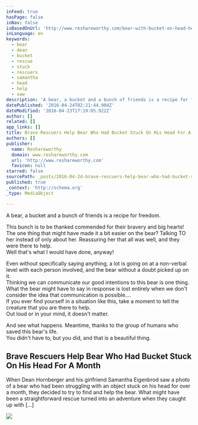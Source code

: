 ```yaml
---
inFeed: true
hasPage: false
inNav: false
isBasedOnUrl: 'http://www.reshareworthy.com/bear-with-bucket-on-head-helped/'
inLanguage: en
keywords:
  - bear
  - dean
  - bucket
  - rescue
  - stuck
  - rescuers
  - samantha
  - head
  - help
  - saw
description: 'A bear, a bucket and a bunch of friends is a recipe for freedom. '
datePublished: '2016-04-24T02:21:44.904Z'
dateModified: '2016-04-23T17:19:05.922Z'
author: []
related: []
app_links: []
title: Brave Rescuers Help Bear Who Had Bucket Stuck On His Head For A Month
authors: []
publisher:
  name: Reshareworthy
  domain: www.reshareworthy.com
  url: 'http://www.reshareworthy.com'
  favicon: null
starred: false
sourcePath: _posts/2016-04-24-brave-rescuers-help-bear-who-had-bucket-stuck-on-his-head-fo.md
published: true
_context: 'http://schema.org'
_type: MediaObject

---
```

A bear, a bucket and a bunch of friends is a recipe for freedom. 

This bunch is to be thanked commended for their bravery and big hearts!  
The one thing that might have made it a bit easier on the bear? Talking TO her instead of only about her. Reassuring her that all was well, and they were there to help.   
Well that's what I would have done, anyway! 

Even without specifically saying anything, a lot is going on at a non-verbal level with each person involved, and the bear without a doubt picked up on it.   
Thinking we can communicate our good intentions to this bear is one thing. What the bear might have to say in response is lost entirely when we don't consider the idea that communication is possible....  
If you ever find yourself in a situation like this, take a moment to tell the creature that you are there to help.   
Out loud or in your mind, it doesn't matter.

And see what happens. Meantime, thanks to the group of humans who saved this bear's life.   
You didn't have to, but you did, and that is a beautiful thing.

<article style=""><h1>Brave Rescuers Help Bear Who Had Bucket Stuck On His Head For A Month</h1><p>When Dean Hornberger and his girlfriend Samantha Eigenbrod saw a photo of a bear who had been struggling with an object stuck on his head for over a month, they decided to try to find and help the bear. What might have been a straightforward rescue turned into an adventure when they caught up with [...]</p><img src="http://www.reshareworthy.com/wp-content/uploads/2016/04/bucket-bear.jpg" /></article>